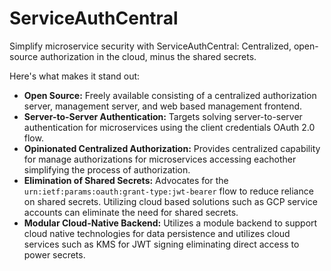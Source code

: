 # ServiceAuthCentral

Simplify microservice security with ServiceAuthCentral: Centralized, open-source authorization in the cloud, minus the shared secrets.

Here's what makes it stand out:

- **Open Source:** Freely available consisting of a centralized authorization server, management server, and web based management frontend.
- **Server-to-Server Authentication:** Targets solving server-to-server authentication for microservices using the client credentials OAuth 2.0 flow.
- **Opinionated Centralized Authorization:** Provides centralized capability for manage authorizations for microservices accessing eachother simplifying the process of authorization.
- **Elimination of Shared Secrets:** Advocates for the `urn:ietf:params:oauth:grant-type:jwt-bearer` flow to reduce reliance on shared secrets. Utilizing cloud based solutions such as GCP service accounts can eliminate the need for shared secrets.
- **Modular Cloud-Native Backend:** Utilizes a module backend to support cloud native technologies for data persistence and utilizes cloud services such as KMS for JWT signing eliminating direct access to power secrets.
